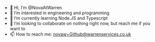 - 👋 Hi, I’m @NovaAtWarren
- 👀 I’m interested in engineering and programming
- 🌱 I’m currently learning Node.JS and Typescript
- 💞️ I’m looking to collaborate on nothing right now, but reach me if you want to
- 📫 How to reach me: novaw+Github@warrenservices.co.uk

<!---
NovaAtWarren/NovaAtWarren is a ✨ special ✨ repository because its `README.md` (this file) appears on your GitHub profile.
You can click the Preview link to take a look at your changes.
--->
